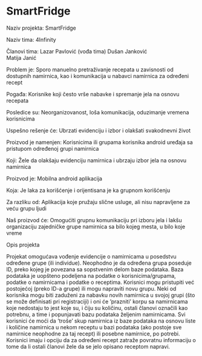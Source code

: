 # SmartFridge
Naziv projekta: SmartFridge

Naziv tima: 4Infinity

Članovi tima:
Lazar Pavlović (vođa tima) 
Dušan Janković   
Matija Janić

Problem je:	Sporo manuelno pretraživanje recepata u zavisnosti od dostupnih namirnica, kao i komunikacija u nabavci namirnica za određeni recept

Pogađa: Korisnike koji često vrše nabavke i spremanje jela na osnovu recepata 

Posledice su: Neorganizovanost, loša komunikacija, oduzimanje vremena korisnicima 

Uspešno rešenje će:	Ubrzati evidenciju i izbor i olakšati svakodnevni život

Proizvod je namenjen:	Korisnicima ili grupama korisnika android uređaja sa pristupom određenoj grupi namirnica

Koji:	Žele da olakšaju evidenciju namirnica i ubrzaju izbor jela na osnovu namirnica 

Proizvod je:	Mobilna android aplikacija 

Koja:	Je laka za korišćenje i orijentisana je ka grupnom korišćenju

Za razliku od:	Aplikacija koje pružaju slične usluge, ali nisu napravljene za veću grupu ljudi

Naš proizvod će:	Omogućiti  grupnu komunikaciju pri izboru jela i lakšu organizaciju zajedničke grupe namirnica sa bilo kojeg mesta, u bilo koje vreme

Opis projekta

Projekat omogućava vođenje evidencije o namirnicama u posedstvu određene grupe (ili individue). Neophodno je da određena grupa poseduje ID, preko kojeg je povezana sa sopstvenim delom baze podataka. Baza podataka je uopšteno podeljena na podatke o korisnicima/grupama, podatke o namirnicama i podatke o receptima. Korisnici mogu pristupiti već postojećoj (preko ID-a grupe) ili mogu napraviti novu grupu. Neki od korisnika mogu biti zaduženi za nabavku novih namirnica u svojoj grupi (što se može definisati pri registraciji) i oni će ’prazniti’ korpu sa namirnicama koje nedostaju to jest koje su, i čiju su količinu, ostali članovi označili kao potrebnu, a time i popunjavati bazu podataka željenim namirnicama. Svi korisnici će moći da ’troše’ skup namirnica iz baze podataka na osnovu liste i količine namirnica u nekom receptu u bazi podataka (ako postoje sve namirnice neophodne za taj recept) ili posebne namirnice, po potrebi. Korisnici imaju i opciju da za određeni recept zatraže povratnu informaciju o tome da li ostali članovi žele da se jelo opisano receptom napravi.
